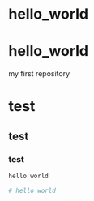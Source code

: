 # hello_world
# hello_world
my first repository

# test
## test
### test

```bash
hello world
```

```bash
# hello world

```
